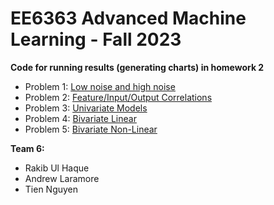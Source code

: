 # EE6363 Advanced Machine Learning - Fall 2023

**Code for running results (generating charts) in homework 2**

- Problem 1: [Low noise and high noise](P1/HW_2_AML_P1.ipynb)
- Problem 2: [Feature/Input/Output Correlations](P2/HW_2_AML_P2.ipynb)
- Problem 3: [Univariate Models](P3/HW_2_AML_P3.ipynb)
- Problem 4: [Bivariate Linear](P4/HW_2_AML_P4.ipynb)
- Problem 5: [Bivariate Non-Linear](P5/HW_2_AML_P5.ipynb)

**Team 6:**
- Rakib Ul Haque
- Andrew Laramore
- Tien Nguyen
